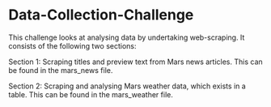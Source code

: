 # Data-Collection-Challenge

This challenge looks at analysing data by undertaking web-scraping. It consists of the following two sections:

Section 1: Scraping titles and preview text from Mars news articles. This can be found in the mars_news file.

Section 2: Scraping and analysing Mars weather data, which exists in a table. This can be found in the mars_weather file. 
